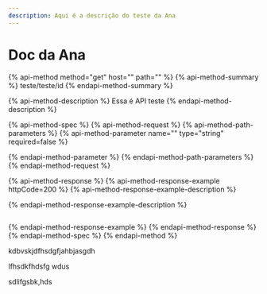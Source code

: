 ```yaml
---
description: Aqui é a descrição do teste da Ana
---
```


# Doc da Ana

{% api-method method="get" host="" path="" %}
{% api-method-summary %}
teste/teste/id
{% endapi-method-summary %}

{% api-method-description %}
Essa é API teste
{% endapi-method-description %}

{% api-method-spec %}
{% api-method-request %}
{% api-method-path-parameters %}
{% api-method-parameter name="" type="string" required=false %}

{% endapi-method-parameter %}
{% endapi-method-path-parameters %}
{% endapi-method-request %}

{% api-method-response %}
{% api-method-response-example httpCode=200 %}
{% api-method-response-example-description %}

{% endapi-method-response-example-description %}

```

```
{% endapi-method-response-example %}
{% endapi-method-response %}
{% endapi-method-spec %}
{% endapi-method %}

kdbvskjdfhsdgfjahbjasgdh

lfhsdkfhdsfg wdus

sdlifgsbk,hds

